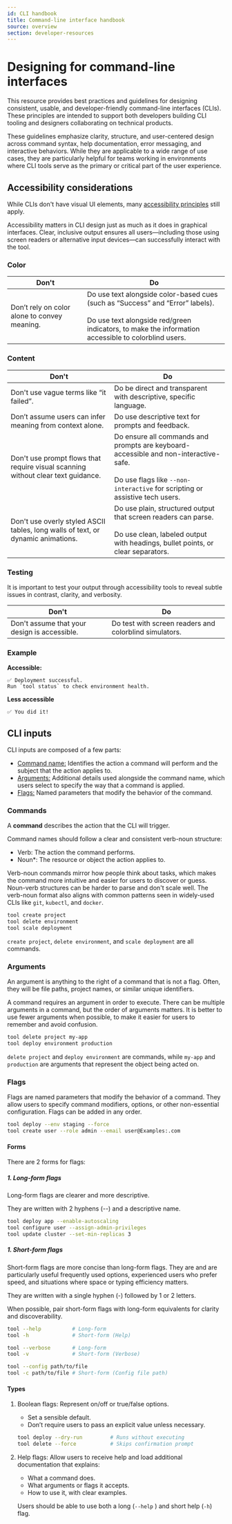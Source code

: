 ```yaml
---
id: CLI handbook
title: Command-line interface handbook
source: overview
section: developer-resources
---
```


# Designing for command-line interfaces

This resource provides best practices and guidelines for designing consistent, usable, and developer-friendly command-line interfaces (CLIs). These principles are intended to support both developers building CLI tooling and designers collaborating on technical products.

These guidelines emphasize clarity, structure, and user-centered design across command syntax, help documentation, error messaging, and interactive behaviors. While they are applicable to a wide range of use cases, they are particularly helpful for teams working in environments where CLI tools serve as the primary or critical part of the user experience.

## Accessibility considerations

While CLIs don't have visual UI elements, many [accessibility principles](/accessibility/about-accessibility/) still apply.

Accessibility matters in CLI design just as much as it does in graphical interfaces. Clear, inclusive output ensures all users—including those using screen readers or alternative input devices—can successfully interact with the tool.

### Color 

| **Don't** | **Do** |
|--------|-----------|
| Don’t rely on color alone to convey meaning. | Do use text alongside color-based cues (such as “Success” and “Error” labels). <br/><br/> Do use text alongside red/green indicators, to make the information accessible to colorblind users. |

### Content

| **Don't** | **Do** |
|--------|-----------|
| Don't use vague terms like “it failed”.| Do be direct and transparent with descriptive, specific language. |
| Don’t assume users can infer meaning from context alone.| Do use descriptive text for prompts and feedback. | 
| Don't use prompt flows that require visual scanning without clear text guidance. | Do ensure all commands and prompts are keyboard-accessible and non-interactive-safe. <br/><br/> Do use flags like `--non-interactive` for scripting or assistive tech users. |
| Don't use overly styled ASCII tables, long walls of text, or dynamic animations. | Do use plain, structured output that screen readers can parse. <br/><br/> Do use clean, labeled output with headings, bullet points, or clear separators. |

### Testing 

It is important to test your output through accessibility tools to reveal subtle issues in contrast, clarity, and verbosity.

| **Don't** | **Do** |
|--------|-----------|
| Don't assume that your design is accessible. | Do test with screen readers and colorblind simulators. |

### Example

**Accessible:**
```plaintext
✅ Deployment successful.
Run `tool status` to check environment health.
```

**Less accessible**
```plaintext
✅ You did it!
```

## CLI inputs

CLI inputs are composed of a few parts: 
- [Command name:](#command-names) Identifies the action a command will perform and the subject that the action applies to.
- [Arguments:](#arguments) Additional details used alongside the command name, which users select to specify the way that a command is applied.
- [Flags:](#flags) Named parameters that modify the behavior of the command.

### Commands

A **command** describes the action that the CLI will trigger. 

Command names should follow a clear and consistent verb-noun structure:
- Verb: The action the command performs.
- Noun*: The resource or object the action applies to.

Verb-noun commands mirror how people think about tasks, which makes the command more intuitive and easier for users to discover or guess. Noun-verb structures can be harder to parse and don't scale well. The verb-noun format also aligns with common patterns seen in widely-used CLIs like `git`, `kubectl`, and `docker`. 

 

```bash
tool create project
tool delete environment
tool scale deployment
```

`create project`, `delete environment`, and `scale deployment` are all commands.

### Arguments

An argument is anything to the right of a command that is not a flag. Often, they will be file paths, project names, or similar unique identifiers.

A command requires an argument in order to execute. There can be multiple arguments in a command, but the order of arguments matters. It is better to use fewer arguments when possible, to make it easier for users to remember and avoid confusion.



```bash
tool delete project my-app
tool deploy environment production
```

`delete project` and `deploy environment` are commands, while `my-app` and `production` are arguments that represent the object being acted on.

### Flags

Flags are named parameters that modify the behavior of a command. They allow users to specify command modifiers, options, or other non-essential configuration. Flags can be added in any order.



```bash
tool deploy --env staging --force
tool create user --role admin --email user@Examples:.com
```

#### Forms 

There are 2 forms for flags: 

##### 1. Long-form flags

Long-form flags are clearer and more descriptive. 

They are written with 2 hyphens (--) and a descriptive name. 



```bash
tool deploy app --enable-autoscaling
tool configure user --assign-admin-privileges
tool update cluster --set-min-replicas 3
```

##### 1. Short-form flags

Short-form flags are more concise than long-form flags. They are and are particularly useful frequently used options, experienced users who prefer speed, and situations where space or typing efficiency matters.

They are written with a single hyphen (-) followed by 1 or 2 letters.
  
When possible, pair short-form flags with long-form equivalents for clarity and discoverability.



```bash
tool --help          # Long-form
tool -h              # Short-form (Help)

tool --verbose       # Long-form
tool -v              # Short-form (Verbose)

tool --config path/to/file
tool -c path/to/file # Short-form (Config file path)
```

#### Types 

1. Boolean flags: Represent on/off or true/false options. 

    - Set a sensible default.
    - Don’t require users to pass an explicit value unless necessary.

    ```bash
    tool deploy --dry-run         # Runs without executing
    tool delete --force           # Skips confirmation prompt
    ```

2. Help flags: Allow users to receive help and load additional documentation that explains:
    - What a command does.
    - What arguments or flags it accepts.
    - How to use it, with clear examples.

    Users should be able to use both a long (`--help` ) and short help (`-h`) flag.